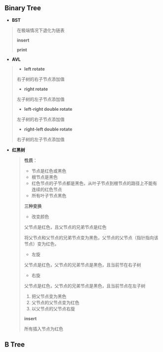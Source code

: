 ## Binary Tree

+ **BST**

> 在极端情况下退化为链表
>
> **insert**
>
> **print**

+ **AVL**

> + **left rotate**
>
> 右子树的右子节点添加值
>
> + **right rotate**
>
> 左子树的左子节点添加值
>
> + **left-right double rotate**
>
> 左子树的右子节点添加值
>
> + **right-left double rotate**
>
> 右子树的左子节点添加值

+ **红黑树**

    > **性质**：
    >
    > + 节点是红色或黑色
    > + 根节点是黑色
    > + 红色节点的子节点都是黑色，从叶子节点到根节点的路径上不能有连续的红色节点
    > + 所有叶子节点黑色
    >
    > **三种变换**
    >
    > + 改变颜色
    >
    > 父节点是红色，且父节点的兄弟节点是红色
    >
    > ​	将父节点和父节点的兄弟节点变为黑色，父节点的父节点（指针指向该节点）变为红色，
    >
    > + 左旋
    >
    > 父节点是红色，父节点的兄弟节点是黑色，且当前节在右子树
    >
    > + 右旋
    >
    > 父节点是红色，父节点的兄弟节点是黑色，且当前节点在左子树 
    >
    > 1. 把父节点变为黑色
    > 2. 父节点的父节点变为红色
    > 3. 以父节点的父节点右旋
    >
    > **insert**
    >
    > 所有插入节点为红色 
    >
    > 

## B Tree